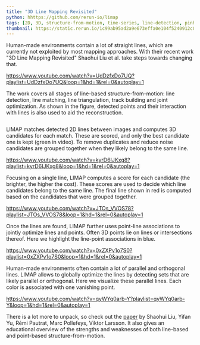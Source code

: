 ```yaml
---
title: "3D Line Mapping Revisited"
python: hhttps://github.com/rerun-io/limap
tags: [2D, 3D, structure-from-motion, time-series, line-detection, pinhole-camera]
thumbnail: https://static.rerun.io/1c99ab95ad2a9e673effa0e104f5240912c80850_limap_480w.png
---
```


Human-made environments contain a lot of straight lines, which are currently not exploited by most mapping approaches. With their recent work "3D Line Mapping Revisited" Shaohui Liu et al. take steps towards changing that.

https://www.youtube.com/watch?v=UdDzfxDo7UQ?playlist=UdDzfxDo7UQ&loop=1&hd=1&rel=0&autoplay=1

The work covers all stages of line-based structure-from-motion: line detection, line matching, line triangulation, track building and joint optimization. As shown in the figure, detected points and their interaction with lines is also used to aid the reconstruction.

<picture>
  <source media="(max-width: 480px)" srcset="https://static.rerun.io/924954fe0cf39a4e02ef51fc48dd5a24bd618cbb_limap-overview_480w.png">
  <source media="(max-width: 768px)" srcset="https://static.rerun.io/1c3528db7299ceaf9b7422b5be89c1aad805af7f_limap-overview_768w.png">
  <source media="(max-width: 1024px)" srcset="https://static.rerun.io/f6bab491a2fd0ac8215095de65555b66ec932326_limap-overview_1024w.png">
  <source media="(max-width: 1200px)" srcset="https://static.rerun.io/8cd2c725f579dbef19c63a187742e16b6b67cf80_limap-overview_1200w.png">
  <img src="https://static.rerun.io/8d066d407d2ce1117744555b0e7691c54d7715d4_limap-overview_full.png" alt="">
</picture>

LIMAP matches detected 2D lines between images and computes 3D candidates for each match. These are scored, and only the best candidate one is kept (green in video). To remove duplicates and reduce noise candidates are grouped together when they likely belong to the same line.

https://www.youtube.com/watch?v=kyrD6IJKxg8?playlist=kyrD6IJKxg8&loop=1&hd=1&rel=0&autoplay=1

Focusing on a single line, LIMAP computes a score for each candidate (the brighter, the higher the cost). These scores are used to decide which line candidates belong to the same line. The final line shown in red is computed based on the candidates that were grouped together.

https://www.youtube.com/watch?v=JTOs_VVOS78?playlist=JTOs_VVOS78&loop=1&hd=1&rel=0&autoplay=1

Once the lines are found, LIMAP further uses point-line associations to jointly optimize lines and points. Often 3D points lie on lines or intersections thereof. Here we highlight the line-point associations in blue.

https://www.youtube.com/watch?v=0xZXPv1o7S0?playlist=0xZXPv1o7S0&loop=1&hd=1&rel=0&autoplay=1

Human-made environments often contain a lot of parallel and orthogonal lines. LIMAP allows to globally optimize the lines by detecting sets that are likely parallel or orthogonal. Here we visualize these parallel lines. Each color is associated with one vanishing point.

https://www.youtube.com/watch?v=qyWYq0arb-Y?playlist=qyWYq0arb-Y&loop=1&hd=1&rel=0&autoplay=1

There is a lot more to unpack, so check out the [paper](https://arxiv.org/abs/2303.17504) by Shaohui Liu, Yifan Yu, Rémi Pautrat, Marc Pollefeys, Viktor Larsson. It also gives an educational overview of the strengths and weaknesses of both line-based and point-based structure-from-motion.
